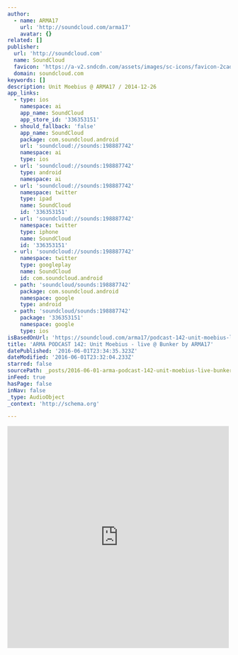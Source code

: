 ```yaml
---
author:
  - name: ARMA17
    url: 'http://soundcloud.com/arma17'
    avatar: {}
related: []
publisher:
  url: 'http://soundcloud.com'
  name: SoundCloud
  favicon: 'https://a-v2.sndcdn.com/assets/images/sc-icons/favicon-2cadd14b.ico'
  domain: soundcloud.com
keywords: []
description: Unit Moebius @ ARMA17 / 2014-12-26
app_links:
  - type: ios
    namespace: ai
    app_name: SoundCloud
    app_store_id: '336353151'
  - should_fallback: 'false'
    app_name: SoundCloud
    package: com.soundcloud.android
    url: 'soundcloud://sounds:198887742'
    namespace: ai
    type: ios
  - url: 'soundcloud://sounds:198887742'
    type: android
    namespace: ai
  - url: 'soundcloud://sounds:198887742'
    namespace: twitter
    type: ipad
    name: SoundCloud
    id: '336353151'
  - url: 'soundcloud://sounds:198887742'
    namespace: twitter
    type: iphone
    name: SoundCloud
    id: '336353151'
  - url: 'soundcloud://sounds:198887742'
    namespace: twitter
    type: googleplay
    name: SoundCloud
    id: com.soundcloud.android
  - path: 'soundcloud/sounds:198887742'
    package: com.soundcloud.android
    namespace: google
    type: android
  - path: 'soundcloud/sounds:198887742'
    package: '336353151'
    namespace: google
    type: ios
isBasedOnUrl: 'https://soundcloud.com/arma17/podcast-142-unit-moebius-live-bunker'
title: 'ARMA PODCAST 142: Unit Moebius - live @ Bunker by ARMA17'
datePublished: '2016-06-01T23:34:35.323Z'
dateModified: '2016-06-01T23:32:04.233Z'
starred: false
sourcePath: _posts/2016-06-01-arma-podcast-142-unit-moebius-live-bunker-by-arma17.md
inFeed: true
hasPage: false
inNav: false
_type: AudioObject
_context: 'http://schema.org'

---
```

<iframe src="https://cdn.embedly.com/widgets/media.html?src=https%3A%2F%2Fw.soundcloud.com%2Fplayer%2F%3Fvisual%3Dtrue%26url%3Dhttp%253A%252F%252Fapi.soundcloud.com%252Ftracks%252F198887742%26show_artwork%3Dtrue&amp;url=https%3A%2F%2Fsoundcloud.com%2Farma17%2Fpodcast-142-unit-moebius-live-bunker&amp;image=http%3A%2F%2Fi1.sndcdn.com%2Fartworks-000112077918-w749am-t500x500.jpg&amp;key=b7d04c9b404c499eba89ee7072e1c4f7&amp;type=text%2Fhtml&amp;schema=soundcloud" width="500" height="500" scrolling="no" frameborder="0" allowfullscreen="" style=""></iframe>